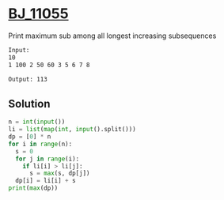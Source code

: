 # [BJ_11055](https://acmicpc.net/problem/11055)

Print maximum sub among all longest increasing subsequences

```txt
Input:
10
1 100 2 50 60 3 5 6 7 8

Output: 113
```

## Solution

```py
n = int(input())
li = list(map(int, input().split()))
dp = [0] * n
for i in range(n):
  s = 0
  for j in range(i):
    if li[i] > li[j]:
      s = max(s, dp[j])
  dp[i] = li[i] + s
print(max(dp))
```
